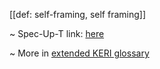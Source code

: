 [[def: self-framing, self framing]]

~ Spec-Up-T link: <a href='https://weboftrust.github.io/WOT-terms/docs/glossary/self-framing'>here</a>

~ More in <a href="https://weboftrust.github.io/WOT-terms/docs/glossary/self-framing">extended KERI glossary</a>
